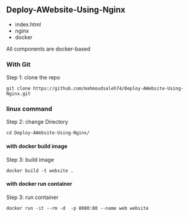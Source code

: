 ##  Deploy-AWebsite-Using-Nginx

- index.html 
- nginx
- docker

All components are docker-based

### With Git


Step 1: clone the repo

    git clone https://github.com/mahmoudsaleh74/Deploy-AWebsite-Using-Nginx.git

### linux command

Step 2: change Directory 

    cd Deploy-AWebsite-Using-Nginx/

#### with docker build image

Step 3: build image

    docker build -t website .

#### with docker run container

Step 3: run container

    docker run -it --rm -d  -p 8080:80 --name web website



